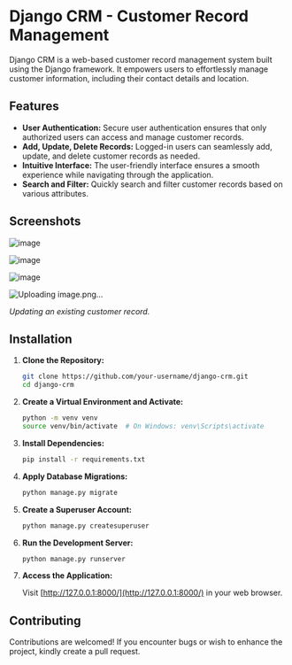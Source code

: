 


# Django CRM - Customer Record Management

Django CRM is a web-based customer record management system built using the Django framework. It empowers users to effortlessly manage customer information, including their contact details and location.

## Features

- **User Authentication:** Secure user authentication ensures that only authorized users can access and manage customer records.
- **Add, Update, Delete Records:** Logged-in users can seamlessly add, update, and delete customer records as needed.
- **Intuitive Interface:** The user-friendly interface ensures a smooth experience while navigating through the application.
- **Search and Filter:** Quickly search and filter customer records based on various attributes.

## Screenshots

![image](https://github.com/mangesh123vispute/CustomerHub/assets/112755002/f26ff1a7-f3ce-4a6b-b5c8-484918ed29cd)

![image](https://github.com/mangesh123vispute/CustomerHub/assets/112755002/98765250-0988-43c8-a48b-b6589c826275)

![image](https://github.com/mangesh123vispute/CustomerHub/assets/112755002/73d4e80b-4e4b-4674-855d-2e5901c2c0c6)

![Uploading image.png…]()


_Updating an existing customer record._

## Installation

1. **Clone the Repository:**

   ```bash
   git clone https://github.com/your-username/django-crm.git
   cd django-crm
   ```

2. **Create a Virtual Environment and Activate:**

   ```bash
   python -m venv venv
   source venv/bin/activate  # On Windows: venv\Scripts\activate
   ```

3. **Install Dependencies:**

   ```bash
   pip install -r requirements.txt
   ```

4. **Apply Database Migrations:**

   ```bash
   python manage.py migrate
   ```

5. **Create a Superuser Account:**

   ```bash
   python manage.py createsuperuser
   ```

6. **Run the Development Server:**

   ```bash
   python manage.py runserver
   ```

7. **Access the Application:**

   Visit [http://127.0.0.1:8000/](http://127.0.0.1:8000/) in your web browser.

## Contributing

Contributions are welcomed! If you encounter bugs or wish to enhance the project, kindly create a pull request.

